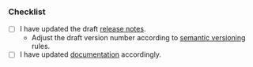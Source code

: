 <!--- Describe your changes in detail. If this fixes an issue, please write "Fixes #123", substituting the issue number. -->

### Checklist

<!--- Go over all the following points, and put an `x` in all the boxes that apply. -->
<!--- If you're unsure about any of these, don't hesitate to ask. We're here to help! -->

- [ ] I have updated the draft [release notes](https://github.com/google/trillian/releases).
  - Adjust the draft version number according to [semantic versioning](https://semver.org/) rules.
- [ ] I have updated [documentation](docs/) accordingly.
